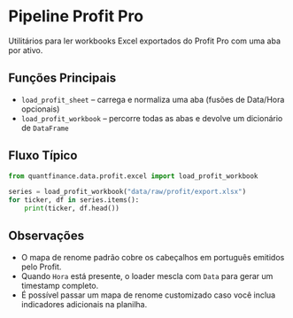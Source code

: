 # Pipeline Profit Pro

Utilitários para ler workbooks Excel exportados do Profit Pro com uma aba por ativo.

## Funções Principais

- `load_profit_sheet` – carrega e normaliza uma aba (fusões de Data/Hora opcionais)
- `load_profit_workbook` – percorre todas as abas e devolve um dicionário de `DataFrame`

## Fluxo Típico

```python
from quantfinance.data.profit.excel import load_profit_workbook

series = load_profit_workbook("data/raw/profit/export.xlsx")
for ticker, df in series.items():
    print(ticker, df.head())
```

## Observações

- O mapa de renome padrão cobre os cabeçalhos em português emitidos pelo Profit.
- Quando `Hora` está presente, o loader mescla com `Data` para gerar um timestamp completo.
- É possível passar um mapa de renome customizado caso você inclua indicadores adicionais na planilha.
